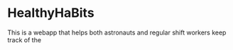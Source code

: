 # HealthyHaBits
This is a webapp that helps both astronauts and regular shift workers keep track of the
